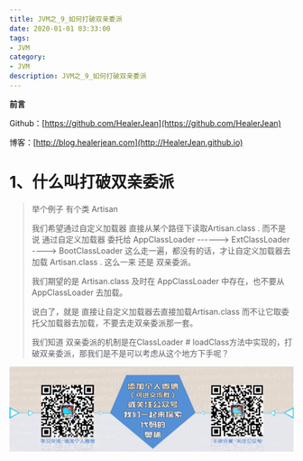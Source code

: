 ```yaml
---
title: JVM之_9_如何打破双亲委派
date: 2020-01-01 03:33:00
tags: 
- JVM
category: 
- JVM
description: JVM之_9_如何打破双亲委派
---
```


**前言**     

 Github：[https://github.com/HealerJean](https://github.com/HealerJean)         

 博客：[http://blog.healerjean.com](http://HealerJean.github.io)          



# 1、什么叫打破双亲委派

> 举个例子 有个类 Artisan      
>
> 我们希望通过自定义加载器 直接从某个路径下读取Artisan.class . 而不是说 通过自定义加载器 委托给 AppClassLoader ------> ExtClassLoader ----> BootClassLoader 这么走一遍，都没有的话，才让自定义加载器去加载 Artisan.class . 这么一来 还是 双亲委派。     
>
> 我们期望的是 Artisan.class 及时在 AppClassLoader 中存在，也不要从AppClassLoader 去加载。      
>
> 说白了，就是 直接让自定义加载器去直接加载Artisan.class 而不让它取委托父加载器去加载，不要去走双亲委派那一套。         
>
> 我们知道 双亲委派的机制是在ClassLoader # loadClass方法中实现的，打破双亲委派，那我们是不是可以考虑从这个地方下手呢？




























![ContactAuthor](https://raw.githubusercontent.com/HealerJean/HealerJean.github.io/master/assets/img/artical_bottom.jpg)



<!-- Gitalk 评论 start  -->

<link rel="stylesheet" href="https://unpkg.com/gitalk/dist/gitalk.css">

<script src="https://unpkg.com/gitalk@latest/dist/gitalk.min.js"></script> 
<div id="gitalk-container"></div>    
 <script type="text/javascript">
    var gitalk = new Gitalk({
		clientID: `1d164cd85549874d0e3a`,
		clientSecret: `527c3d223d1e6608953e835b547061037d140355`,
		repo: `HealerJean.github.io`,
		owner: 'HealerJean',
		admin: ['HealerJean'],
		id: 'AAAAAAAAAAAAAAAAAA',
    });
    gitalk.render('gitalk-container');
</script> 



<!-- Gitalk end -->



